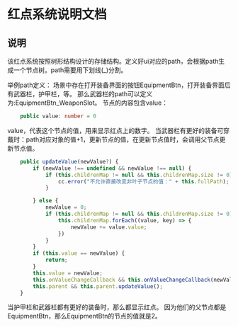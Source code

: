 # 红点系统说明文档

## 说明

该红点系统按照树形结构设计的存储结构。定义好ui对应的path，会根据path生成一个节点树。path需要用下划线(_)分割。

举例path定义：
场景中存在打开装备界面的按钮EquipmentBtn，打开装备界面后有武器栏，护甲栏，等。
那么武器栏的path可以定义为:EquipmentBtn_WeaponSlot。
节点的内容包含value：

```typescript
    public value: number = 0
```

value，代表这个节点的值，用来显示红点上的数字。
当武器栏有更好的装备可穿戴时：path对应对象的值+1，更新节点的值，在更新节点值时，会调用父节点更新节点值。

```typescript
    public updateValue(newValue?) {
        if (newValue !== undefined && newValue !== null) {
            if (this.childrenMap != null && this.childrenMap.size != 0) {
                cc.error("不允许直接改变非叶子节点的值：" + this.fullPath);
            }

        } else {
            newValue = 0;
            if (this.childrenMap != null && this.childrenMap.size != 0) {
                this.childrenMap.forEach((value, key) => {
                    newValue += value.value;
                })
            }
        }
        if (this.value == newValue) {
            return;
        }
        this.value = newValue;
        this.onValueChangeCallback && this.onValueChangeCallback(newValue);
        this.parent && this.parent.updateValue();
    }

```

当护甲栏和武器栏都有更好的装备时，那么都显示红点。
因为他们的父节点都是EquipmentBtn，那么EquipmentBtn的节点的值就是2。


